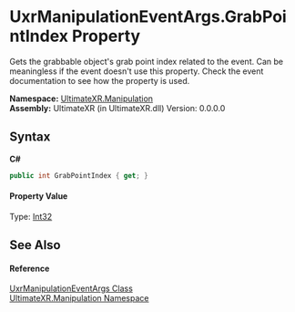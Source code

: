 # UxrManipulationEventArgs.GrabPointIndex Property 
 

Gets the grabbable object's grab point index related to the event. Can be meaningless if the event doesn't use this property. Check the event documentation to see how the property is used.

**Namespace:**&nbsp;<a href="N_UltimateXR_Manipulation">UltimateXR.Manipulation</a><br />**Assembly:**&nbsp;UltimateXR (in UltimateXR.dll) Version: 0.0.0.0

## Syntax

**C#**<br />
``` C#
public int GrabPointIndex { get; }
```


#### Property Value
Type: <a href="https://docs.microsoft.com/dotnet/api/system.int32" target="_blank" rel="noopener noreferrer">Int32</a>

## See Also


#### Reference
<a href="T_UltimateXR_Manipulation_UxrManipulationEventArgs">UxrManipulationEventArgs Class</a><br /><a href="N_UltimateXR_Manipulation">UltimateXR.Manipulation Namespace</a><br />